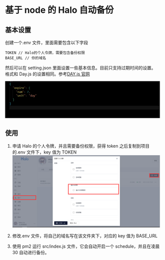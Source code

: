 # 基于 node 的 Halo 自动备份

## 基本设置

创建一个.env 文件，里面需要包含以下字段

```
TOKEN // Halo的个人令牌，需要包含备份权限
BASE_URL // 你的域名
```

然后可以在 setting.json 里面设置一些基本信息。目前只支持过期时间的设置。格式和 Day.js 的设置相同。参考[DAY.js 官网](https://day.js.org/docs/zh-CN/manipulate/add#%E6%94%AF%E6%8C%81%E7%9A%84%E5%8D%95%E4%BD%8D%E5%88%97%E8%A1%A8)

![setting.json设置](image.png)

## 使用

1. 申请 Halo 的个人令牌，并且需要备份权限，获得 token 之后复制到项目的.env 文件下，key 值为 TOKEN
   ![申请Halo令牌](image-1.png)

2. 修改.env 文件，将自己的域名写在该文件夹下，对应的 key 值为 BASE_URL

3. 使用 pm2 运行 src/index.js 文件，它会自动开启一个 schedule，并且在凌晨 30 自动进行备份。
